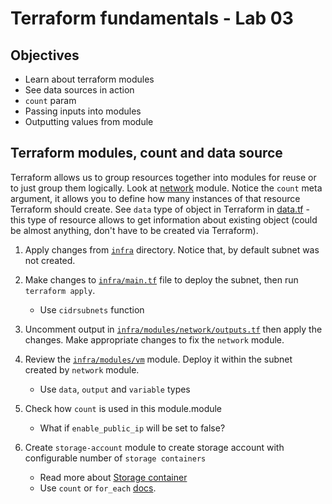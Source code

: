 # Terraform fundamentals - Lab 03

## Objectives

- Learn about terraform modules
- See data sources in action
- `count` param
- Passing inputs into modules
- Outputting values from module

## Terraform modules, count and data source

Terraform allows us to group resources together into modules for reuse or to just group them logically.
Look at [network](./infra/modules/network/) module. Notice the `count` meta argument, it allows you to define how many instances of that resource Terraform should create.
See `data` type of object in Terraform in [data.tf](./infra/modules/network/data.tf) - this type of resource allows to get information about existing object (could be almost anything, don't have to be created via Terraform).

1. Apply changes from [`infra`](./infra/) directory. Notice that, by default subnet was not created.
   
2. Make changes to [`infra/main.tf`](./infra/main.tf) file to deploy the subnet, then run `terraform apply`.
   - Use `cidrsubnets` function
   
3. Uncomment output in [`infra/modules/network/outputs.tf`](./infra/modules/network/outputs.tf) then apply the changes. Make appropriate changes to fix the `network` module.

4. Review the [`infra/modules/vm`](infra/modules/vm) module. Deploy it within the subnet created by `network` module. 
   - Use `data`, `output` and `variable` types

5. Check how `count` is used in this module.module
   - What if `enable_public_ip` will be set to false?
  
6. Create `storage-account` module to create storage account with configurable number of `storage containers` 
   - Read more about [Storage container](https://registry.terraform.io/providers/hashicorp/azurerm/1.43.0/docs/resources/storage_container)
   - Use `count` or `for_each` [docs](https://developer.hashicorp.com/terraform/language/meta-arguments/for_each).
